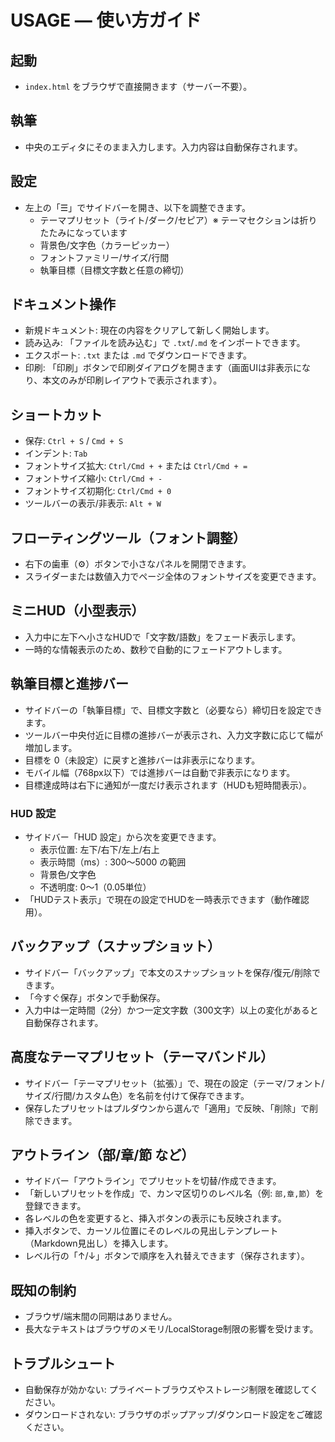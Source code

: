 # USAGE — 使い方ガイド

## 起動

- `index.html` をブラウザで直接開きます（サーバー不要）。

## 執筆

- 中央のエディタにそのまま入力します。入力内容は自動保存されます。

## 設定

- 左上の「☰」でサイドバーを開き、以下を調整できます。
  - テーマプリセット（ライト/ダーク/セピア）※ テーマセクションは折りたたみになっています
  - 背景色/文字色（カラーピッカー）
  - フォントファミリー/サイズ/行間
  - 執筆目標（目標文字数と任意の締切）

## ドキュメント操作

- 新規ドキュメント: 現在の内容をクリアして新しく開始します。
- 読み込み: 「ファイルを読み込む」で `.txt`/`.md` をインポートできます。
- エクスポート: `.txt` または `.md` でダウンロードできます。
- 印刷: 「印刷」ボタンで印刷ダイアログを開きます（画面UIは非表示になり、本文のみが印刷レイアウトで表示されます）。

## ショートカット

- 保存: `Ctrl + S` / `Cmd + S`
- インデント: `Tab`
- フォントサイズ拡大: `Ctrl/Cmd + +` または `Ctrl/Cmd + =`
- フォントサイズ縮小: `Ctrl/Cmd + -`
- フォントサイズ初期化: `Ctrl/Cmd + 0`
- ツールバーの表示/非表示: `Alt + W`

## フローティングツール（フォント調整）

- 右下の歯車（⚙️）ボタンで小さなパネルを開閉できます。
- スライダーまたは数値入力でページ全体のフォントサイズを変更できます。

## ミニHUD（小型表示）

- 入力中に左下へ小さなHUDで「文字数/語数」をフェード表示します。
- 一時的な情報表示のため、数秒で自動的にフェードアウトします。

## 執筆目標と進捗バー

- サイドバーの「執筆目標」で、目標文字数と（必要なら）締切日を設定できます。
- ツールバー中央付近に目標の進捗バーが表示され、入力文字数に応じて幅が増加します。
- 目標を 0（未設定）に戻すと進捗バーは非表示になります。
- モバイル幅（768px以下）では進捗バーは自動で非表示になります。
- 目標達成時は右下に通知が一度だけ表示されます（HUDも短時間表示）。

### HUD 設定

- サイドバー「HUD 設定」から次を変更できます。
  - 表示位置: 左下/右下/左上/右上
  - 表示時間（ms）: 300〜5000 の範囲
  - 背景色/文字色
  - 不透明度: 0〜1（0.05単位）
- 「HUDテスト表示」で現在の設定でHUDを一時表示できます（動作確認用）。

## バックアップ（スナップショット）

- サイドバー「バックアップ」で本文のスナップショットを保存/復元/削除できます。
- 「今すぐ保存」ボタンで手動保存。
- 入力中は一定時間（2分）かつ一定文字数（300文字）以上の変化があると自動保存されます。

## 高度なテーマプリセット（テーマバンドル）

- サイドバー「テーマプリセット（拡張）」で、現在の設定（テーマ/フォント/サイズ/行間/カスタム色）を名前を付けて保存できます。
- 保存したプリセットはプルダウンから選んで「適用」で反映、「削除」で削除できます。

## アウトライン（部/章/節 など）

- サイドバー「アウトライン」でプリセットを切替/作成できます。
- 「新しいプリセットを作成」で、カンマ区切りのレベル名（例: `部,章,節`）を登録できます。
- 各レベルの色を変更すると、挿入ボタンの表示にも反映されます。
- 挿入ボタンで、カーソル位置にそのレベルの見出しテンプレート（Markdown見出し）を挿入します。
- レベル行の「↑/↓」ボタンで順序を入れ替えできます（保存されます）。

## 既知の制約

- ブラウザ/端末間の同期はありません。
- 長大なテキストはブラウザのメモリ/LocalStorage制限の影響を受けます。

## トラブルシュート

- 自動保存が効かない: プライベートブラウズやストレージ制限を確認してください。
- ダウンロードされない: ブラウザのポップアップ/ダウンロード設定をご確認ください。
